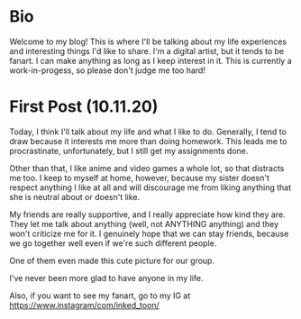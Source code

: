 # Bio
Welcome to my blog! This is where I'll be talking about my life experiences and interesting things I'd like to share. I'm a digital artist, but it tends to be fanart. I can make anything as long as I keep interest in it. This is currently a work-in-progess, so please don't judge me too hard!

# First Post (10.11.20)
Today, I think I'll talk about my life and what I like to do. Generally, I tend to draw because it interests me more than doing homework. This leads me to procrastinate, unfortunately, but I still get my assignments done.


Other than that, I like anime and video games a whole lot, so that distracts me too. I keep to myself at home, however, because my sister doesn't respect anything I like at all and will discourage me from liking anything that she is neutral about or doesn't like.

My friends are really supportive, and I really appreciate how kind they are. They let me talk about anything (well, not ANYTHING anything) and they won't criticize me for it. I genuinely hope that we can stay friends, because we go together well even if we're such different people.

One of them even made this cute picture for our group.



I've never been more glad to have anyone in my life.

Also, if you want to see my fanart, go to my IG at https://www.instagram/com/inked_toon/
